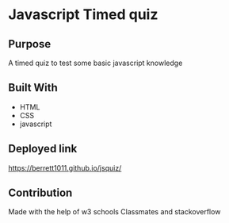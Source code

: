 # Javascript Timed quiz

## Purpose
A timed quiz to test some basic javascript knowledge

## Built With
* HTML
* CSS
* javascript

## Deployed link
https://berrett1011.github.io/jsquiz/

## Contribution
Made with the help of w3 schools
Classmates
and stackoverflow

